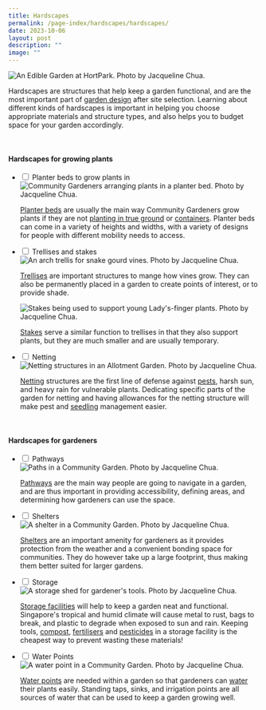 ```yaml
---
title: Hardscapes
permalink: /page-index/hardscapes/hardscapes/
date: 2023-10-06
layout: post
description: ""
image: ""
---
```

<section>
	<img title="An Edible Garden at HortPark. Photo by Jacqueline Chua." src="/images/Garden%20design/HortPark_JacChua%20(3).jpg">
	<p>Hardscapes are structures that help keep a garden functional, and are the most important part of <a href="/learn-more-about-gardening/garden-design/">garden design</a> after site selection. Learning about different kinds of hardscapes is important in helping you choose appropriate materials and structure types, and also helps you to budget space for your garden accordingly. </p>
	<br>
</section>
<section>
	<h4>Hardscapes for growing plants</h4>
	    <ul class="jekyllcodex_accordion">
    <li><input id="accordion1" type="checkbox">
    	<label for="accordion1">Planter beds to grow plants in </label><div>
			<img title="Community Gardeners arranging plants in a planter bed. Photo by Jacqueline Chua." src="/images/Gardeners/Planting%20(5).jpg">
			<p><a href="/page-index/hardscapes/planter-beds/">Planter beds</a> are usually the main way Community Gardeners grow plants if they are not <a href="/page-index/horticulture-techniques/true-ground/">planting in true ground</a> or <a href="/page-index/horticulture-techniques/planting-in-containers/">containers</a>. Planter beds can come in a variety of heights and widths, with a variety of designs for people with different mobility needs to access. </p>
			    </div></li>
    <li><input id="accordion2" type="checkbox">
    	<label for="accordion2">Trellises and stakes</label><div>
					<img title="An arch trellis for snake gourd vines. Photo by Jacqueline Chua." src="/images/Hardscapes/Trellis%20(9).jpg">
			<p><a href="/page-index/hardscapes/trellises/">Trellises</a> are important structures to mange how vines grow. They can also be permanently placed in a garden to create points of interest, or to provide shade. </p>
			<img title="Stakes being used to support young Lady's-finger plants. Photo by Jacqueline Chua." src="/images/Hardscapes/Staking_JacChua.jpg">
			<p><a href="/page-index/hardscapes/staking/">Stakes</a> serve a similar function to trellises in that they also support plants, but they are much smaller and are usually temporary.</p> 
			    </div></li>
    <li><input id="accordion3" type="checkbox">
    	<label for="accordion3">Netting</label><div>
								<img title="Netting structures in an Allotment Garden. Photo by Jacqueline Chua." src="/images/Hardscapes/Netting%20(7).jpg">
			<p><a href="/page-index/hardscapes/netting/">Netting</a> structures are the first line of defense against <a href="/page-index/horticulture-techniques/pest-control/">pests</a>, harsh sun, and heavy rain for vulnerable plants. Dedicating specific parts of the garden for netting and having allowances for the netting structure will make pest and <a href="/page-index/horticulture-techniques/propagating-by-seed/">seedling</a> management easier. </p>
			    </div></li>
    	</ul>
	<br>
</section>
<section>
	<h4>Hardscapes for gardeners</h4>
<ul class="jekyllcodex_accordion">
    <li><input id="accordion4" type="checkbox">
    	<label for="accordion4">Pathways </label><div>
			<img title="Paths in a Community Garden. Photo by Jacqueline Chua." src="/images/Hardscapes/Pathway_JacChua%20(4).jpg">
			<p><a href="/page-index/hardscapes/pathways/">Pathways</a> are the main way people are going to navigate in a garden, and are thus important in providing accessibility, defining areas, and determining how gardeners can use the space.</p>
			</div></li>
    <li><input id="accordion5" type="checkbox">
    	<label for="accordion5">Shelters</label><div>
			<img title="A shelter in a Community Garden. Photo by Jacqueline Chua." src="/images/Hardscapes/Shelter_JacChua%20(5).jpg">
			<p><a href="/page-index/hardscapes/shelters/">Shelters</a> are an important amenity for gardeners as it provides protection from the weather and a convenient bonding space for communities. They do however take up a large footprint, thus making them better suited for larger gardens.</p>
					</div></li>
    <li><input id="accordion6" type="checkbox">
    	<label for="accordion6">Storage</label><div>
			<img title="A storage shed for gardener's tools. Photo by Jacqueline Chua." src="/images/Hardscapes/Storage_JacChua%20(6).jpg">
			<p><a href="/page-index/hardscapes/storage/">Storage facilities</a> will help to keep a garden neat and functional. Singapore's tropical and humid climate will cause metal to rust, bags to break, and plastic to degrade when exposed to sun and rain. Keeping tools, <a href="/page-index/horticulture-techniques/soil-amendments/">compost</a>, <a href="/page-index/horticulture-techniques/fertilising/">fertilisers</a> and <a href="/page-index/horticulture-techniques/pest-control/">pesticides</a> in a storage facility is the cheapest way to prevent wasting these materials!</p>
								</div></li>
    <li><input id="accordion7" type="checkbox">
    	<label for="accordion7">Water Points</label><div>
			<img title="A water point in a Community Garden. Photo by Jacqueline Chua." src="/images/Hardscapes/waterpoint_jacchua_2.jpg">
			<p><a href="/hardscapes/water-points/">Water points</a> are needed within a garden so that gardeners can <a href="/page-index/horticulture-techniques/watering/">water</a> their plants easily. Standing taps, sinks, and irrigation points are all sources of water that can be used to keep a garden growing well.</p>
					    </div></li>
    	</ul>
	<br>
</section>